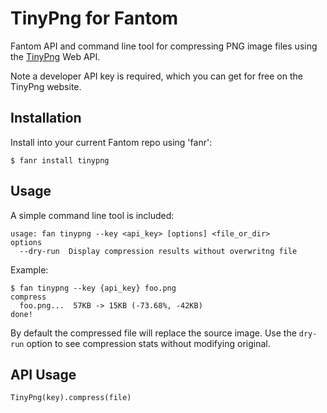 # TinyPng for Fantom

Fantom API and command line tool for compressing PNG image files using the
[TinyPng](https://tinypng.com) Web API.

Note a developer API key is required, which you can get for free on the
TinyPng website.

## Installation

Install into your current Fantom repo using 'fanr':

    $ fanr install tinypng

## Usage

A simple command line tool is included:

    usage: fan tinypng --key <api_key> [options] <file_or_dir>
    options
      --dry-run  Display compression results without overwritng file

Example:

    $ fan tinypng --key {api_key} foo.png
    compress
      foo.png...  57KB -> 15KB (-73.68%, -42KB)
    done!

By default the compressed file will replace the source image. Use the
`dry-run` option to see compression stats without modifying original.


## API Usage

    TinyPng(key).compress(file)
